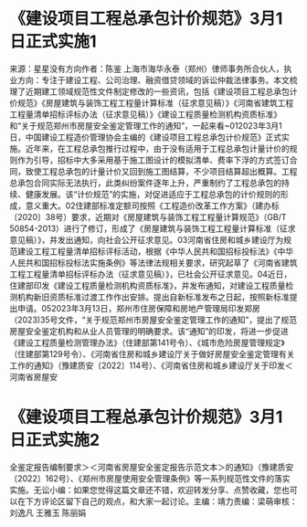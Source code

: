 # 《建设项目工程总承包计价规范》3月1日正式实施1

来源：星星没有方向作者：陈鉴 上海市海华永泰（郑州）律师事务所合伙人，执业方向：专注于建设工程、公司治理、融资借贷领域的诉讼仲裁法律事务。本文梳理了近期建工领域规范性文件制定修改的一些资讯，包括《建设项目工程总承包计价规范》《房屋建筑与装饰工程工程量计算标准（征求意见稿）》《河南省建筑工程工程量清单招标评标办法（征求意见稿）》《建设工程质量检测机构资质标准》和“关于规范郑州市房屋安全鉴定管理工作的通知”，一起来看~012023年3月1日，中国建设工程造价管理协会主编的《建设项目工程总承包计价规范》正式实施。近年来，在工程总承包推行过程中，由于没有适用于工程总承包计量计价的规则作为引导，招标中大多采用基于施工图设计的模拟清单、费率下浮的方式签订合同，致使工程总承包的计量计价又回到施工图结算，不少项目结算超出概算。工程总承包合同实际无法执行，此类纠纷案件逐年上升，严重制约了工程总承包的持续、健康发展。该“计价规范”的实施，对促进适应于工程总承包的计价规则的形成，意义重大。02住建部标准定额司按照《工程造价改革工作方案》（建办标〔2020〕38号）要求，近期对《房屋建筑与装饰工程工程量计算规范》（GB/T 50854-2013）进行了修订，形成了《房屋建筑与装饰工程工程量计算标准（征求意见稿）》，并发出通知，向社会公开征求意见。03河南省住房和城乡建设厅为规范建设工程工程量清单招标评标活动，根据《中华人民共和国招标投标法》《中华人民共和国招标投标法实施条例》等法律法规相关要求，研究起草了《河南省建筑工程工程量清单招标评标办法（征求意见稿）》，已社会公开征求意见。04近日，住建部印发《建设工程质量检测机构资质标准》，并发布通知，对建设工程质量检测机构新旧资质标准过渡工作作出安排。提出自新标准发布之日起，按照新标准提出申请。05​2023年3月13日，郑州市住房保障和房地产管理局印发郑房（2023)35号文件，“关于规范郑州市房屋安全鉴定管理工作的通知”，提出了规范房屋安全鉴定机构和从业人员管理的明确要求。该“通知”的印发，将进一步促进《建设工程质量检测管理办法》（住建部第141号令）、《城市危险房屋管理规定》（住建部第129号令）、《河南省住房和城乡建设厅关于做好房屋安全鉴定管理有关工作的通知》（豫建质安〔2022〕114号）、《河南省住房和城乡建设厅关于印发＜河南省房屋安

# 《建设项目工程总承包计价规范》3月1日正式实施2

全鉴定报告编制要求＞＜河南省房屋安全鉴定报告示范文本＞的通知》（豫建质安〔2022〕162号）、《郑州市房屋使用安全管理条例》等一系列规范性文件的落实实施。无讼小编：如果您觉得这篇文章还不错，欢迎转发分享、点赞收藏，您也可以在下方评论区留下自己的观点，和大家一起讨论。主编：靖力责编：梁萌审核：刘逸凡 王雅玉 陈丽娟

